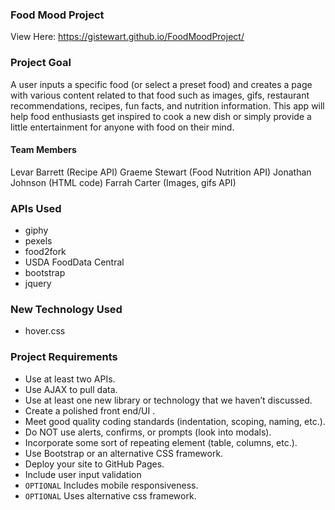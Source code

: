 ### Food Mood Project
View Here: https://gistewart.github.io/FoodMoodProject/

### Project Goal
A user inputs a specific food (or select a preset food) and creates a page with various content related to that food such as images, gifs, restaurant recommendations, recipes, fun facts, and nutrition information.  This app will help food enthusiasts get inspired to cook a new dish or simply provide a little entertainment for anyone with food on their mind.

#### Team Members
Levar Barrett (Recipe API)
Graeme Stewart (Food Nutrition API)
Jonathan Johnson (HTML code)
Farrah Carter (Images, gifs API)

### APIs Used
* giphy
* pexels
* food2fork
* USDA FoodData Central
* bootstrap
* jquery

### New Technology Used
* hover.css

### Project Requirements
* Use at least two APIs.
* Use AJAX to pull data.
* Use at least one new library or technology that we haven’t discussed.
* Create a polished front end/UI .
* Meet good quality coding standards (indentation, scoping, naming, etc.).
* Do NOT use alerts, confirms, or prompts (look into modals).
* Incorporate some sort of repeating element (table, columns, etc.).
* Use Bootstrap or an alternative CSS framework.
* Deploy your site to GitHub Pages.
* Include user input validation
* `OPTIONAL` Includes mobile responsiveness.
* `OPTIONAL` Uses alternative css framework.
